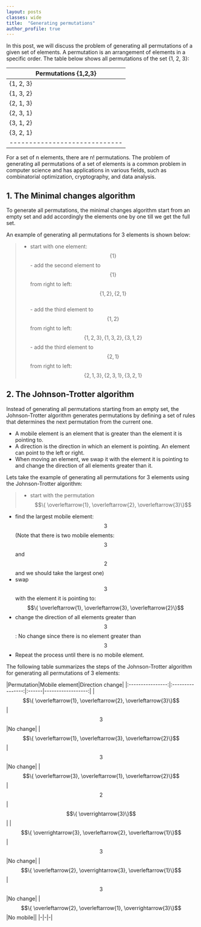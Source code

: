 ```yaml
---
layout: posts
classes: wide
title:  "Generating permutations"
author_profile: true
---
```


In this post, we will discuss the problem of generating all permutations of a given set of elements. A permutation is an arrangement of elements in a specific order. The table below shows all permutations of the set {1, 2, 3}:

| Permutations {1,2,3}  |
|-----------------------------|
| {1, 2, 3}                   |
| {1, 3, 2}                   |
| {2, 1, 3}                   |
| {2, 3, 1}                   |
| {3, 1, 2}                   |
| {3, 2, 1}                   |
|-----------------------------|

For a set of n elements, there are n! permutations. The problem of generating all permutations of a set of elements is a common problem in computer science and has applications in various fields, such as combinatorial optimization, cryptography, and data analysis.


## 1. The Minimal changes algorithm

To generate all permutations, the minimal changes algorithm start from an empty set and add accordingly the elements one by one till we get the full set.

An example of generating all permutations for 3 elements is shown below:
 > - start with one element: $$\{1\}$$
    - add the second element to $$\{1\}$$ from right to left: $$\{1, 2\}, \{2, 1\}$$  
        - add the third element to $$\{1, 2\}$$ from right to left: $$\{1, 2, 3\}, \{1, 3, 2\}, \{3, 1, 2\}$$
        - add the third element to $$\{2, 1\}$$ from right to left: $$\{2, 1, 3\}, \{2, 3, 1\}, \{3, 2, 1\}$$



## 2. The Johnson-Trotter algorithm

Instead  of generating all permutations starting from an empty set, the Johnson-Trotter algorithm generates permutations by defining a set of rules that determines the next permutation from the current one. 
- A mobile element is an element that is greater than the element it is pointing to.
- A direction is the direction in which an element is pointing. An element can point to the left or right.
- When moving an element, we swap it with the element it is pointing to and change the direction of all elements greater than it.

Lets take the example of generating all permutations for 3 elements using the Johnson-Trotter algorithm:
 > - start with the permutation $$\{ \overleftarrow{1}, \overleftarrow{2}, \overleftarrow{3}\}$$
- find the largest mobile element: $$3$$ (Note that there is two mobile elements: $$3$$ and $$2$$ and we should take the largest one)
- swap $$3$$ with the element it is pointing to: $$\{ \overleftarrow{1}, \overleftarrow{3}, \overleftarrow{2}\}$$
- change the direction of all elements greater than $$3$$: No change since there is no element greater than $$3$$
- Repeat the process until there is no mobile element.

 The following table summarizes the steps of the Johnson-Trotter algorithm for generating all permutations of 3 elements:

 |Permutation|Mobile element|Direction change|
    |:----------------:|:----------------:|:------|------------------:|
    |$$\{ \overleftarrow{1}, \overleftarrow{2}, \overleftarrow{3}\}$$|$$3$$|No change|
    |$$\{ \overleftarrow{1}, \overleftarrow{3}, \overleftarrow{2}\}$$|$$3$$|No change|
    |$$\{ \overleftarrow{3}, \overleftarrow{1}, \overleftarrow{2}\}$$|$$2$$|$$\{ \overrightarrow{3}\}$$|
    |$$\{ \overrightarrow{3}, \overleftarrow{2}, \overleftarrow{1}\}$$|$$3$$|No change|
    |$$\{ \overleftarrow{2}, \overrightarrow{3}, \overleftarrow{1}\}$$|$$3$$|No change|
    |$$\{ \overleftarrow{2}, \overleftarrow{1}, \overrightarrow{3}\}$$|No mobile||
    |-|-|-|



